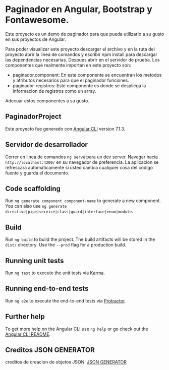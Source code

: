 # Paginador en Angular, Bootstrap y Fontawesome.

Este proyecto es un demo de paginador para que pueda utilizarlo a su gusto en sus proyectos de Angular.

Para poder visualizar este proyecto descargar el archivo y en la ruta  del proyecto abrir la linea de comandos y escribir npm install para descargar las dependencias necesarias.
Despues abrir en el servidor de prueba.
Los componentes que realmente importan en este proyecto son:
* paginador.component:
En este componente se encuentran los metodos y atributos necesarios para que el paginador funciones.
* paginador-registros: 
Este componente es donde se despliega la informacion de registros como un array.

Adecuar estos componentes a su gusto.

## PaginadorProject

Este proyecto fue generado con [Angular CLI](https://github.com/angular/angular-cli) version 7.1.3.

## Servidor de desarrollador

Correr en linea de comandos `ng serve` para un dev server. Navegar hacia `http://localhost:4200/` en su navegador de preferencia. La aplicacion se refrescara automaticamente si usted cambia cualquier cosa del codigo fuente y guarda el documento.

## Code scaffolding

Run `ng generate component component-name` to generate a new component. You can also use `ng generate directive|pipe|service|class|guard|interface|enum|module`.

## Build

Run `ng build` to build the project. The build artifacts will be stored in the `dist/` directory. Use the `--prod` flag for a production build.

## Running unit tests

Run `ng test` to execute the unit tests via [Karma](https://karma-runner.github.io).

## Running end-to-end tests

Run `ng e2e` to execute the end-to-end tests via [Protractor](http://www.protractortest.org/).

## Further help

To get more help on the Angular CLI use `ng help` or go check out the [Angular CLI README](https://github.com/angular/angular-cli/blob/master/README.md).


## Creditos JSON GENERATOR
creditos de creacion de objetos JSON: [JSON GENERATOR](https://www.json-generator.com/#)
